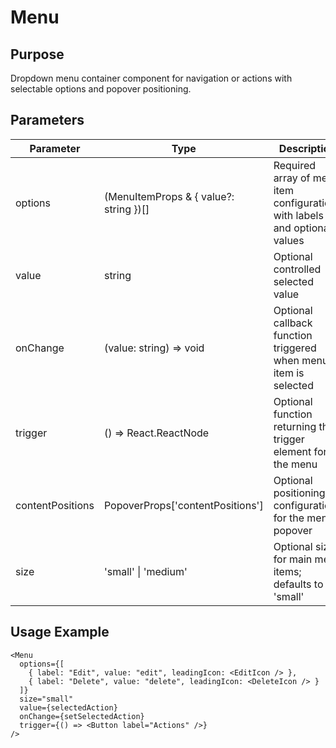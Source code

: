 # Menu

## Purpose
Dropdown menu container component for navigation or actions with selectable options and popover positioning.

## Parameters

| Parameter | Type | Description |
|-----------|------|-------------|
| options | (MenuItemProps & { value?: string })[] | Required array of menu item configurations with labels and optional values |
| value | string | Optional controlled selected value |
| onChange | (value: string) => void | Optional callback function triggered when menu item is selected |
| trigger | () => React.ReactNode | Optional function returning the trigger element for the menu |
| contentPositions | PopoverProps['contentPositions'] | Optional positioning configuration for the menu popover |
| size | 'small' \| 'medium' | Optional size for main menu items; defaults to 'small' |

## Usage Example
```tsx
<Menu 
  options={[
    { label: "Edit", value: "edit", leadingIcon: <EditIcon /> },
    { label: "Delete", value: "delete", leadingIcon: <DeleteIcon /> }
  ]}
  size="small"
  value={selectedAction}
  onChange={setSelectedAction}
  trigger={() => <Button label="Actions" />}
/>
```
